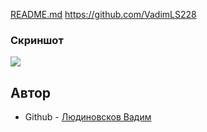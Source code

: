 [README.md](https://github.com/user-attachments/files/23217323/README.md)
https://github.com/VadimLS228

### Скриншот

![](./screenshot_desktop.png)
## Автор

- Github - [Людиновсков Вадим](https://github.com/VadimLS228)
